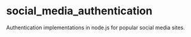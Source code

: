 social_media_authentication
===========================

Authentication implementations in node.js for popular social media sites.
